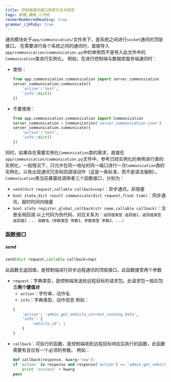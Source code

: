 ```yaml
---
title: 控制端通讯接口使用方法与规范
tags: 新建,模板,小书匠
renderNumberedHeading: true
grammar_cjkRuby: true
---
```



通讯模块处于`app/communication/`文件夹下，是系统之间进行`socket`通讯的顶层接口。
在需要进行各个系统之间的通讯时，直接导入`app/communication/communication.py`中的单例而不是导入此文件中的`Communication`类进行实例化。
例如，在进行控制端与数据库服务端通讯时：
- 使用：
	``` python
	from app.communication.communication import server_communication
	server_communication.communicate({
		'action':'test',
		'info':dict()
	})
	```
- 不要使用：
	``` python
	from app.communication.communication import Communication
	server_communication = Communication('server_communication.json')
	server_communication.communicate({
		'action':'test',
		'info':dict()
	})
	```
同时，如果存在需要实例化`Communication`类的需求，直接在`app/communication/communication.py`文件中，参考已经实例化的单例进行类的实例化，一般情况下，只允许在同一地址的同一端口进行一次`Communication`类的实例化，以免出现通讯冗余和回调误动作（这是一条标准，而不是语法强制）。
`Communication`类当前暴露给调用者三个函数接口，分别为：
- `send(dict request,callable callback=nop)`：异步通讯，非阻塞
- `bool state,dict result communicate(dict request,float time)`：同步通讯，超时时间内阻塞
- `bool state register_global_callback(str name,callable callback)`：注册全局回调
以上代码为伪代码，对应关系为：`返回值类型 返回值1，返回值类型 返回值2 ... 函数名（参数类型 参数1、参数类型 参数2、...）`

### 函数接口
##### send

``` python
send(dict request,callable callback=nop)
```
此函数无返回值，是控制端进行异步远程通讯的顶层接口，此函数接受两个参数
- `request`：字典类型，是控制端发送给远程目标的请求包。此请求包一般应包含**两个键值对**
	- `action`：字符串，动作名
	- `info`：字典类型，动作信息
	例如：
	``` py
	{
		'action': 'admin_get_vehicle_current_running_data',
		'info': {
			'vehicle_id': 1
		}
	}
	```
- `callback`：可执行的函数，是控制端收到远程目标响应后执行的函数，此函数需要有且仅有一个必须的参数。
	例如：
	``` py
	def callback(response, kwarg='now'):
	if 'action' in response and response['action'] == 'admin_get_vehicle_current_running_data':
		print 'success' + kwarg
	pass
	```